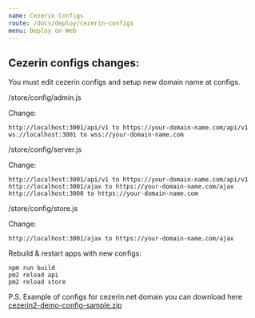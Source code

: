 ```yaml
---
name: Cezerin Configs
route: /docs/deploy/cezerin-configs
menu: Deploy on Web
---
```


## Cezerin configs changes:

You must edit cezerin configs and setup new domain name at configs.

/store/config/admin.js

Change:

```
http://localhost:3001/api/v1 to https://your-domain-name.com/api/v1
ws://localhost:3001 to wss://your-domain-name.com
```

/store/config/server.js

Change:

```
http://localhost:3001/api/v1 to https://your-domain-name.com/api/v1
http://localhost:3001/ajax to https://your-domain-name.com/ajax
http://localhost:3000 to https://your-domain-name.com
```

/store/config/store.js

Change:

```
http://localhost:3001/ajax to https://your-domain-name.com/ajax
```

Rebuild & restart apps with new configs:

```
npm run build
pm2 reload api
pm2 reload store
```

P.S. Example of configs for cezerin.net domain you can download here
[cezerin2-demo-config-sample.zip](https://github.com/cezerin2/cezerin2/raw/master/docs/config-samples/cezerin2-demo-config-sample.zip)

